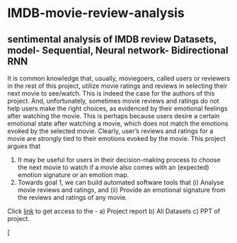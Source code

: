 # IMDB-movie-review-analysis
## sentimental analysis of IMDB review Datasets, model- Sequential, Neural network- Bidirectional RNN

It is common knowledge that, usually, moviegoers, called users or reviewers in the rest of this project, utilize movie ratings and reviews in selecting their next movie to see/watch. This is indeed the case for the authors of this project. And, unfortunately, sometimes movie reviews and ratings do not help users make the right choices, as evidenced by their emotional feelings after watching the movie. This is perhaps because users desire a certain emotional state after watching a movie, which does not match the emotions evoked by the selected movie. Clearly, user’s reviews and ratings for a movie are strongly tied to their emotions evoked by the movie. This project argues that 
1) It may be useful for users in their decision-making process to choose the next movie to watch if a movie also comes with an (expected) emotion signature or an emotion map. 
2) Towards goal 1, we can build automated software tools that (i) Analyse movie reviews and ratings, and (ii) Provide an emotional signature from the reviews and ratings of any movie.

Click [link](https://drive.google.com/open?id=117VAmdQR0fOase3vO8gAZ5vGNchXnKph) to get access to the -
a) Project report 
b) All Datasets
c) PPT of project.
 
[
